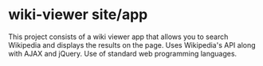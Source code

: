 # wiki-viewer site/app
This project consists of a wiki viewer app that allows you to search Wikipedia and displays the results on the page. Uses Wikipedia's API along with AJAX and jQuery. Use of standard web programming languages.
